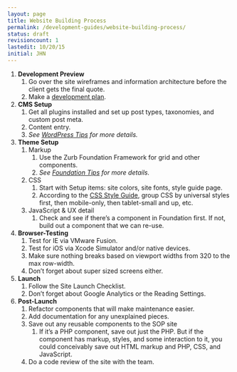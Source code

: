 ```yaml
---
layout: page
title: Website Building Process
permalink: /development-guides/website-building-process/
status: draft
revisioncount: 1
lastedit: 10/20/15
initial: JHN
---
```


1. **Development Preview**
    1. Go over the site wireframes and information architecture before the client gets the final quote.
    1. Make a [development plan](/development-guides/making-a-development-plan/).
2. **CMS Setup**
    1. Get all plugins installed and set up post types, taxonomies, and custom post meta.
    1. Content entry.
    1. *See [WordPress Tips](/tips/wordpress/) for more details.*
3. **Theme Setup**
    1. Markup
        1. Use the Zurb Foundation Framework for grid and other components.
        1. *See [Foundation Tips](/tips/foundation/) for more details.*
    2. CSS
        1. Start with Setup items: site colors, site fonts, style guide page.
        1. According to the [CSS Style Guide](/style-guides/css/), group CSS by universal styles first, then mobile-only, then tablet-small and up, etc.
    3. JavaScript & UX detail
        1. Check and see if there’s a component in Foundation first. If not, build out a component that we can re-use.
4. **Browser-Testing**
    1. Test for IE via VMware Fusion.
    2. Test for iOS via Xcode Simulator and/or native devices.
    3. Make sure nothing breaks based on viewport widths from 320 to the max row-width.
    4. Don’t forget about super sized screens either.
5. **Launch**
    1. Follow the Site Launch Checklist.
    2. Don’t forget about Google Analytics or the Reading Settings.
6. **Post-Launch**
    1. Refactor components that will make maintenance easier.
    2. Add documentation for any unexplained pieces.
    3. Save out any reusable components to the SOP site
        1. If it’s a PHP component, save out just the PHP. But if the component has markup, styles, and some interaction to it, you could conceivably save out HTML markup and PHP, CSS, and JavaScript.
    4. Do a code review of the site with the team.
